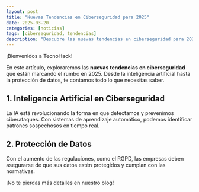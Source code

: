 ```yaml
---
layout: post
title: "Nuevas Tendencias en Ciberseguridad para 2025"
date: 2025-03-20
categories: [noticias]
tags: [ciberseguridad, tendencias]
description: "Descubre las nuevas tendencias en ciberseguridad para 2025 y cómo proteger tu negocio de las amenazas digitales."
---
```


¡Bienvenidos a TecnoHack!

En este artículo, exploraremos las **nuevas tendencias en ciberseguridad** que están marcando el rumbo en 2025. Desde la inteligencia artificial hasta la protección de datos, te contamos todo lo que necesitas saber.

## 1. Inteligencia Artificial en Ciberseguridad
La IA está revolucionando la forma en que detectamos y prevenimos ciberataques. Con sistemas de aprendizaje automático, podemos identificar patrones sospechosos en tiempo real.

## 2. Protección de Datos
Con el aumento de las regulaciones, como el RGPD, las empresas deben asegurarse de que sus datos estén protegidos y cumplan con las normativas.

¡No te pierdas más detalles en nuestro blog!